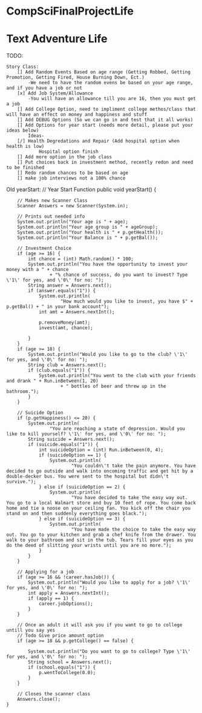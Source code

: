# CompSciFinalProjectLife
# Text Adventure Life

TODO:

    Story Class:
        [] Add Random Events Based on age range (Getting Robbed, Getting Promotion, Getting Fired, House Burning Down, Ect.)
            -We need to have the random evens be based on your age range, and if you have a job or not
        [x] Add Job System/Allowance
            -You will have an allowance till you are 16, then you must get a job
        [] Add College Option, need to impliment college methos/class that will have an effect on money and happiness and stuff
        [] Add DEBUG Options (So we can go in and test that it all works)
        [] Add Options for year start (needs more detail, please put your ideas below)
            Ideas- 
        [/] Health Degredations and Repair (Add hospital option when health is low) 
                Hospital option finish
        [] Add more option in the job class
        [] Put choices back in investment method, recently redon and need to be finished
        [] Redo random chances to be based on age
        [] make job interviews not a 100% chance



Old yearStart:
// Year Start Function
    public void yearStart() {

        // Makes new Scanner Class
        Scanner Answers = new Scanner(System.in);

        // Prints out needed info
        System.out.println("Your age is " + age);
        System.out.println("Your age group is " + ageGroup);
        System.out.println("Your health is " + p.getHealth());
        System.out.println("Your Balance is " + p.getBal());

        // Investment Choice
        if (age >= 16) {
            int chance = (int) Math.random() * 100;
            System.out.println("You have the opportunity to invest your money with a " + chance
                    + "% chance of success, do you want to invest? Type \'1\' for yes, and \'0\' for no: ");
            String answer = Answers.next();
            if (answer.equals("1")) {
                System.out.println(
                        "How much would you like to invest, you have $" + p.getBal() + " in your bank account");
                int amt = Answers.nextInt();

                p.removeMoney(amt);
                invest(amt, chance);

            }
        }
        if (age >= 18) {
            System.out.println("Would you like to go to the club? \'1\' for yes, and \'0\' for no: ");
            String club = Answers.next();
            if (club.equals("1")) {
                System.out.println("You went to the club with your friends and drank " + Run.inBetween(1, 20)
                        + " bottles of beer and threw up in the bathroom.");
            }
        }

        // Suicide Option
        if (p.getHappiness() <= 20) {
            System.out.println(
                    "You are reaching a state of depression. Would you like to kill yourself? \'1\' for yes, and \'0\' for no: ");
            String suicide = Answers.next();
            if (suicide.equals("1")) {
                int suicideOption = (int) Run.inBetween(0, 4);
                if (suicideOption == 1) {
                    System.out.println(
                            "You couldn\'t take the pain anymore. You have decided to go outside and walk into oncoming traffic and get hit by a double-decker bus. You were sent to the hospital but didn\'t survive.");
                } else if (suicideOption == 2) {
                    System.out.println(
                            "You have decided to take the easy way out. You go to a local Walmart store and buy 10 feet of rope. You come back home and tie a noose on your ceiling fan. You kick off the chair you stand on and then suddenly everything goes black.");
                } else if (suicideOption == 3) {
                    System.out.println(
                            "You have made the choice to take the easy way out. You go to your kitchen and grab a chef knife from the drawer. You walk to your bathroom and sit in the tub. Tears fill your eyes as you do the deed of slitting your wrists until you are no more.");
                }
            }
        }

        // Applying for a job
        if (age >= 16 && !career.hasJob()) {
            System.out.println("Would you like to apply for a job? \'1\' for yes, and \'0\' for no: ");
            int apply = Answers.nextInt();
            if (apply == 1) {
                career.jobOptions();
            }
        }

        // Once an adult it will ask you if you want to go to college untill you say yes
        // Todo Give price amount option
        if (age >= 18 && p.getCollege() == false) {

            System.out.println("Do you want to go to college? Type \'1\' for yes, and \'0\' for no: ");
            String school = Answers.next();
            if (school.equals("1")) {
                p.wentToCollege(0.0);
            }
        }

        // Closes the scanner class
        Answers.close();
    }
